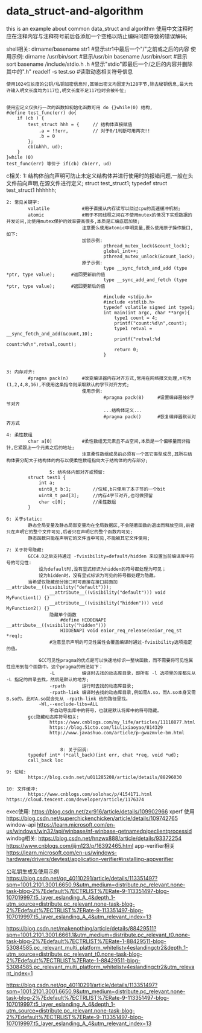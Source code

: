 # data_struct-and-algorithm
this is an example about common data_struct and algorithm
    使用中文注释时应在注释内容与注释符号前后各添加一个空格以防止编码问题导致的错误解码;

shell相关:
        dirname/basename  str1                 #显示str1中最后一个"/"之前或之后的内容
        使用示例:
            dirname /usr/bin/sort           #显示/usr/bin
            basename /usr/bin/sort          #显示sort
            basename /include/stdio.h .h    #显示"stdio"即最后一个/之后的内容并删除其中的".h"
        readelf -s test.so                  #读取动态相关符号信息

    使用1024位长度的公钥/私钥加密信息时,其输出密文均固定为128字节,除去秘钥信息,最大允许输入明文长度均为117位,明文长度不足117位时会被补位;


    使用宏定义仅执行一次的函数如初始化函数可用 do {}while(0) 结构,     
    #define test_func(err) do{
        if (cb ) {
            test_struct hhh = {     // 结构体直接赋值
                .a = !!err,         // 对于0/1判断可用两次!!
                .b = 0
            };
            cb(&hhh, ud);
        }
    }while (0)
    test_func(err) 等价于 if(cb) cb(err, ud)

c相关:
    1: 结构体前向声明可防止未定义结构体并进行使用时的报错问题,一般在头文件前向声明,在源文件进行定义;
            struct test_struct1;
            typedef struct test_struct1 hhhhhh;

    2: 常见关键字:
            volatile            #用于直接从内存读写以绕过cpu的高速缓冲机制;
            atomic              #用于不同线程之间在不使用mutex的情况下实现数据的并发访问,比使用mutex保护的效率要高很多,本质是汇编底层加锁;
                                注意要么使用atomic申明变量,要么使用原子操作接口,如下:
                                加锁示例:
                                        pthread_mutex_lock(&count_lock);
                                        global_int++;
                                        pthread_mutex_unlock(&count_lock);
                                原子示例:
                                        type __sync_fetch_and_add (type *ptr, type value);      #返回更新前的值
                                        type __sync_add_and_fetch (type *ptr, type value);      #返回更新后的值

                                        #include <stdio.h>
                                        #include <stdlib.h>
                                        typedef volatile signed int type1;
                                        int main(int argc, char **argv){
                                            type1 count = 4;
                                            printf("count:%d\n",count);
                                            type1 retval = __sync_fetch_and_add(&count,10);
                                            printf("retval:%d    count:%d\n",retval,count);
                                            return 0;
                                        }


    3: 内存对齐:
            #pragma pack(n)     #改变编译器内存对齐方式,常用在网络报文处理,n可为(1,2,4,8,16),不使用这条指令则采取默认的字节对齐方式;
                                使用示例:
                                        #pragma pack(8)     #设置编译器按8字节对齐
                                        ...结构体定义...
                                        #pragma pack()      #恢复编译器默认对齐方式
    
    4: 柔性数组
            char a[0]           #柔性数组无元素且不占空间,本质是一个偏移量而非指针,它紧跟上一个元素之后的地址;
                                注意柔性数组成员前必须有一个其它类型成员,其所在结构体要分配大于结构体的内存以便柔性数组指向大于结构体的内存部分;
                                
                    5: 结构体内部对齐或预留:
            struct test1 {
                int a;
                uint8_t b:1;        //位域,b只使用了本子节的一个bit
                uint8_t pad[3];     //内存4字节对齐,也可做预留
                char c[0];          //柔性数组     
            }

    6: 关于static:
            静态全局变量及静态局部变量均在全局数据区,不会随着函数的退出而释放空间,前者只在声明它的整个文件可见,后者只在声明它的整个函数内可见;
            静态函数只能在声明它的文件当中可见,不能被其它文件使用;

    7: 关于符号隐藏:
            GCC4.0之后支持通过 -fvisibility=default/hidden 来设置当前编译库中符号的可见性:
                设为default时,没有显式标识为hidden的符号都处理为可见；
                设为hidden时，没有显式标识为可见的符号都处理为隐藏。
            当希望仅隐藏部分接口时可直接在接口前面加  __attribute__((visibility("default")));
                    __attribute__((visibility("default"))) void MyFunction1() {}   
                    __attribute__((visibility("hidden"))) void MyFunction2() {}
                    隐藏单个函数
                        #define HIDDENAPI __attribute__((visibility("hidden")))
                        HIDDENAPI void eaior_req_release(eaior_req_st *req);
                    #注意显示声明的可见性属性会覆盖编译时通过-fvisibility选项指定的值。

                GCC可见性pragma的优点是可以快速地标识一整块函数，而不需要将可见性属性应用到每个函数中。这个pragma的用法如下：
                    -L          编译时去找的动态库目录，即所有 -l 选项里的库都先从 -L 指定的目录去找，然后是默认的地方;
                    -rpath      运行时去找的动态库目录;
                    -rpath-link 编译时去找的动态库目录,例如需A.so，而A.so本身又需B.so的，此时A.so就会先从 -rpath-link 给的路径里找。
                -Wl,--exclude-libs=ALL
                    不自动导出库中的符号，也就是默认将库中的符号隐藏。
            gcc隐藏动态库符号相关:
                    https://www.cnblogs.com/my_life/articles/11118877.html
                    https://blog.51cto.com/liulixiaoyao/814329
                    http://www.javashuo.com/article/p-gwuzmvle-bm.html
                    
                    
                        8: 关于回调:
            typedef int* (*call_back)(int err, chat *req, void *ud);
            call_back loc

    9: 位域:
            https://blog.csdn.net/u011285208/article/details/88296030
    
    10: 文件缓冲:
            https://www.cnblogs.com/solohac/p/4154171.html      https://cloud.tencent.com/developer/article/1176374


exec使用:           https://blog.csdn.net/zxr916/article/details/109902966
xperf 使用          https://blog.csdn.net/superchickenchicken/article/details/109742765
window-api          https://learn.microsoft.com/en-us/windows/win32/api/winbase/nf-winbase-getnamedpipeclientprocessid
windbg相关:         https://blog.csdn.net/hnzwx888/article/details/93372254         https://www.cnblogs.com/jijm123/p/16392465.html
app-verifier相关    https://learn.microsoft.com/en-us/windows-hardware/drivers/devtest/application-verifier#installing-appverifier

公私钥生成及使用示例
https://blog.csdn.net/qq_40110291/article/details/113351497?spm=1001.2101.3001.6650.9&utm_medium=distribute.pc_relevant.none-task-blog-2%7Edefault%7ECTRLIST%7ERate-9-113351497-blog-107019997.t5_layer_eslanding_A_4&depth_1-utm_source=distribute.pc_relevant.none-task-blog-2%7Edefault%7ECTRLIST%7ERate-9-113351497-blog-107019997.t5_layer_eslanding_A_4&utm_relevant_index=13

https://blog.csdn.net/makenothing/article/details/88429511?spm=1001.2101.3001.6661.1&utm_medium=distribute.pc_relevant_t0.none-task-blog-2%7Edefault%7ECTRLIST%7ERate-1-88429511-blog-53084585.pc_relevant_multi_platform_whitelistv4eslandingctr2&depth_1-utm_source=distribute.pc_relevant_t0.none-task-blog-2%7Edefault%7ECTRLIST%7ERate-1-88429511-blog-53084585.pc_relevant_multi_platform_whitelistv4eslandingctr2&utm_relevant_index=1


https://blog.csdn.net/qq_40110291/article/details/113351497?spm=1001.2101.3001.6650.9&utm_medium=distribute.pc_relevant.none-task-blog-2%7Edefault%7ECTRLIST%7ERate-9-113351497-blog-107019997.t5_layer_eslanding_A_4&depth_1-utm_source=distribute.pc_relevant.none-task-blog-2%7Edefault%7ECTRLIST%7ERate-9-113351497-blog-107019997.t5_layer_eslanding_A_4&utm_relevant_index=13
